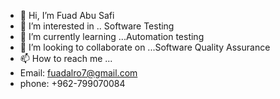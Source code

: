 - 👋 Hi, I’m Fuad Abu Safi
- 👀 I’m interested in .. Software Testing
- 🌱 I’m currently learning ...Automation testing
- 💞️ I’m looking to collaborate on ...Software Quality Assurance
- 📫 How to reach me ...
- Email: fuadalro7@gmail.com
- phone: +962-799070084

<!---
fuadalro7/fuadalro7 is a ✨ special ✨ repository because its `README.md` (this file) appears on your GitHub profile.
You can click the Preview link to take a look at your changes.
--->

